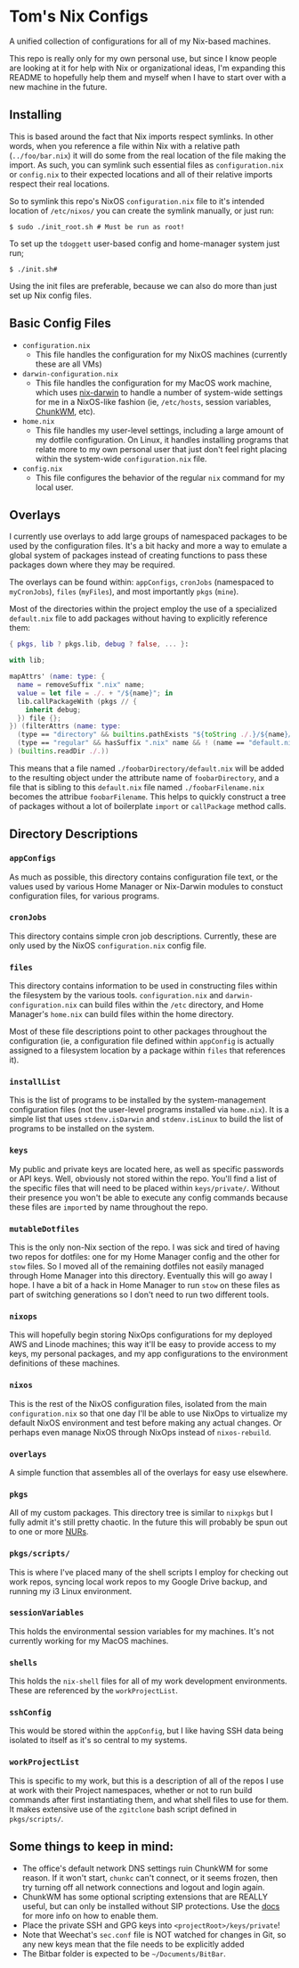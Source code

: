 # Tom's Nix Configs

A unified collection of configurations for all of my Nix-based machines.

This repo is really only for my own personal use, but since I know people are looking at it for help with Nix or organizational ideas, I'm expanding this README to hopefully help them and myself when I have to start over with a new machine in the future.

## Installing

This is based around the fact that Nix imports respect symlinks.  In other words, when you reference a file within Nix with a relative path (`../foo/bar.nix`) it will do some from the real location of the file making the import. As such, you can symlink such essential files as `configuration.nix` or `config.nix` to their expected locations and all of their relative imports respect their real locations.

So to symlink this repo's NixOS `configuration.nix` file to it's intended location of `/etc/nixos/` you can create the symlink manually, or just run:

```console
$ sudo ./init_root.sh # Must be run as root!
```

To set up the `tdoggett` user-based config and home-manager system just run;

```#console
$ ./init.sh#
```

Using the init files are preferable, because we can also do more than just set up Nix config files.
## Basic Config Files

* `configuration.nix`
  * This file handles the configuration for my NixOS machines (currently these are all VMs)
* `darwin-configuration.nix`
  * This file handles the configuration for my MacOS work machine, which uses [nix-darwin][nix-darwin repo] to handle a number of system-wide settings for me in a NixOS-like fashion (ie, `/etc/hosts`, session variables, [ChunkWM][chunkwm repo], etc).
* `home.nix`
  * This file handles my user-level settings, including a large amount of my dotfile configuration. On Linux, it handles installing programs that relate more to my own personal user that just don't feel right placing within the system-wide `configuration.nix` file.
* `config.nix`
  * This file configures the behavior of the regular `nix` command for my local user.

## Overlays

I currently use overlays to add large groups of namespaced packages to be used by the configuration files.  It's a bit hacky and more a way to emulate a global system of packages instead of creating functions to pass these packages down where they may be required.

The overlays can be found within: `appConfigs`, `cronJobs` (namespaced to `myCronJobs`), `files` (`myFiles`), and most importantly `pkgs` (`mine`).

Most of the directories within the project employ the use of a specialized `default.nix` file to add packages without having to explicitly reference them:

```nix
{ pkgs, lib ? pkgs.lib, debug ? false, ... }:

with lib;

mapAttrs' (name: type: {
  name = removeSuffix ".nix" name;
  value = let file = ./. + "/${name}"; in
  lib.callPackageWith (pkgs // {
    inherit debug;
  }) file {};
}) (filterAttrs (name: type:
  (type == "directory" && builtins.pathExists "${toString ./.}/${name}/default.nix") ||
  (type == "regular" && hasSuffix ".nix" name && ! (name == "default.nix") && ! (name == "overlays.nix"))
) (builtins.readDir ./.))
```

This means that a file named `./foobarDirectory/default.nix` will be added to the resulting object under the attribute name of `foobarDirectory`, and a file that is sibling to this `default.nix` file named `./foobarFilename.nix` becomes the attribue `foobarFilename`.  This helps to quickly construct a tree of packages without a lot of boilerplate `import` or `callPackage` method calls.

## Directory Descriptions

### `appConfigs`

As much as possible, this directory contains configuration file text, or the values used by various Home Manager or Nix-Darwin modules to constuct configuration files, for various programs.

### `cronJobs`

This directory contains simple cron job descriptions.  Currently, these are only used by the NixOS `configuration.nix` config file.

### `files`

This directory contains information to be used in constructing files within the filesystem by the various tools.  `configuration.nix` and `darwin-configuration.nix` can build files within the `/etc` directory, and Home Manager's `home.nix` can build files within the home directory.

Most of these file descriptions point to other packages throughout the configuration (ie, a configuration file defined within `appConfig` is actually assigned to a filesystem location by a package within `files` that references it).

### `installList`

This is the list of programs to be installed by the system-management configuration files (not the user-level programs installed via `home.nix`). It is a simple list that uses `stdenv.isDarwin` and `stdenv.isLinux` to build the list of programs to be installed on the system.

### `keys`

My public and private keys are located here, as well as specific passwords or API keys.  Well, obviously not stored within the repo.  You'll find a list of the specific files that will need to be placed within `keys/private/`.  Without their presence you won't be able to execute any config commands because these files are `import`ed by name throughout the repo.

### `mutableDotfiles`

This is the only non-Nix section of the repo.  I was sick and tired of having two repos for dotfiles: one for my Home Manager config and the other for `stow` files.  So I moved all of the remaining dotfiles not easily managed through Home Manager into this directory.  Eventually this will go away I hope.  I have a bit of a hack in Home Manager to run `stow` on these files as part of switching generations so I don't need to run two different tools.

### `nixops`

This will hopefully begin storing NixOps configurations for my deployed AWS and Linode machines; this way it'll be easy to provide access to my keys, my personal packages, and my app configurations to the environment definitions of these machines.

### `nixos`

This is the rest of the NixOS configuration files, isolated from the main `configuration.nix` so that one day I'll be able to use NixOps to virtualize my default NixOS environment and test before making any actual changes. Or perhaps even manage NixOS through NixOps instead of `nixos-rebuild`.

### `overlays`

A simple function that assembles all of the overlays for easy use elsewhere.

### `pkgs`

All of my custom packages. This directory tree is similar to `nixpkgs` but I fully admit it's still pretty chaotic. In the future this will probably be spun out to one or more [NURs][nur repo].

### `pkgs/scripts/`

This is where I've placed many of the shell scripts I employ for checking out work repos, syncing local work repos to my Google Drive backup, and running my i3 Linux environment.

### `sessionVariables`

This holds the environmental session variables for my machines. It's not currently working for my MacOS machines.

### `shells`

This holds the `nix-shell` files for all of my work development environments. These are referenced by the `workProjectList`.

### `sshConfig`

This would be stored within the `appConfig`, but I like having SSH data being isolated to itself as it's so central to my systems.

### `workProjectList`

This is specific to my work, but this is a description of all of the repos I use at work with their Project namespaces, whether or not to run build commands after first instantiating them, and what shell files to use for them.  It makes extensive use of the `zgitclone` bash script defined in `pkgs/scripts/`.

## Some things to keep in mind:

 * The office's default network DNS settings ruin ChunkWM for some reason. If it won't start, `chunkc` can't connect, or it seems frozen, then try turning off all network connections and logout and login again. 
 * ChunkWM has some optional scripting extensions that are REALLY useful, but can only be installed without SIP protections. Use the [docs](https://koekeishiya.github.io/chunkwm/docs/sa.html) for more info on how to enable them.
 * Place the private SSH and GPG keys into `<projectRoot>/keys/private`!
 * Note that Weechat's `sec.conf` file is NOT watched for changes in Git, so any new keys mean that the file needs to be explicitly added
 * The Bitbar folder is expected to be `~/Documents/BitBar`.

[nix-darwin repo]: https://github.com/LnL7/nix-darwin
[chunkwm repo]: https://github.com/koekeishiya/chunkwm
[nur repo]: https://github.com/nix-community/NUR

